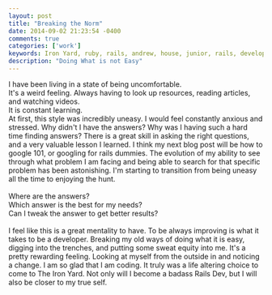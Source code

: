 ```yaml
---
layout: post
title: "Breaking the Norm"
date: 2014-09-02 21:23:54 -0400
comments: true
categories: ['work']
keywords: Iron Yard, ruby, rails, andrew, house, junior, rails, developer, engineer, dev
description: "Doing What is not Easy"
---
```

I have been living in a state of being uncomfortable.<br>
It's a weird feeling.
Always having to look up resources, reading articles, and watching videos.<br>
It is constant learning.<br>
At first, this style was incredibly uneasy.
I would feel constantly anxious and stressed.
Why didn't I have the answers?
Why was I having such a hard time finding answers?
There is a great skill in asking the right questions, and a very valuable lesson
I learned.
I think my next blog post will be how to google 101, or googling for rails dummies.
The evolution of my ability to see through what problem I am facing and
being able to search for that specific problem has been astonishing.
I'm starting to transition from being uneasy all the time to enjoying the hunt.<br><br>
Where are the answers?<br>
Which answer is the best for my needs?<br>
Can I tweak the answer to get better results?<br><br>
I feel like this is a great mentality to have.
To be always improving is what it takes to be a developer.
Breaking my old ways of doing what it is easy, digging into the trenches,
and putting some sweat equity into me.
It's a pretty rewarding feeling.
Looking at myself from the outside in and noticing a change.
I am so glad that I am coding.
It truly was a life altering choice to come to The Iron Yard.
Not only will I become a badass Rails Dev, but I will also be closer to
my true self.
